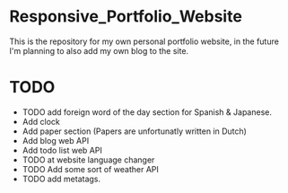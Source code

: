 # Responsive_Portfolio_Website
This is the repository for my own personal portfolio website, in the future I'm planning to also add my own blog to the site.

# TODO 
- TODO add foreign word of the day section for Spanish & Japanese.
- Add clock
- Add paper section (Papers are unfortunatly written in Dutch)
- Add blog web API
- Add todo list web API
- TODO at website language changer
- TODO Add some sort of weather API
- TODO add metatags.
